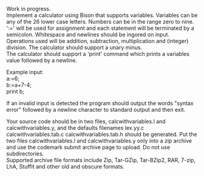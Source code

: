 Work in progress.   
Implement a calculator using Bison that supports variables. Variables can be any of
the 26 lower case letters. Numbers can be in the range zero to nine.  
':=' will be used for assignment and each statement will be terminated by a semicolon.
Whitespace and newlines should be ingored on input.  
Operations used will be addition, subtraction, multiplication and
(integer) division. The calculator should support a unary minus.   
The calculator should support a 'print' command which
prints a variables value followed by a newline.  

Example input:  
a:=6;  
b:=a+7-4;  
print b;  

If an invalid input is detected the program should output the words 
"syntax error" followed by a newline character to standard output
and then exit.  

Your source code should be in two files, calcwithvariables.l and calcwithvariables.y, and
the defaults filenames lex.yy.c calcwithvariables.tab.c calcwithvariables.tab.h should
be generated. Put the two files calcwithvariables.l and calcwithvariables.y only into
a zip archive and use the codemark submit archive page to upload.
Do not use subdirectories.  
Supported archive file formats include Zip, Tar-GZip, Tar-BZip2, RAR, 
7-zip, LhA, StuffIt and other old and obscure formats.


